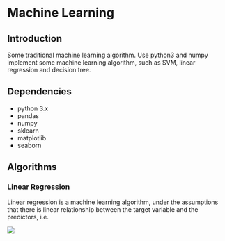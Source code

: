 # Machine Learning
## Introduction
Some traditional machine learning algorithm.
Use python3 and numpy implement some machine learning algorithm, such as SVM, linear regression and decision tree.

## Dependencies
* python 3.x
* pandas
* numpy
* sklearn
* matplotlib
* seaborn

## Algorithms
### Linear Regression
Linear regression is a machine learning algorithm, under the assumptions that there is linear relationship between the target
variable and the predictors, i.e.

<img src="https://latex.codecogs.com/gif.latex?y%20=%20X%20\beta%20+%20\epsilon" /></a>
